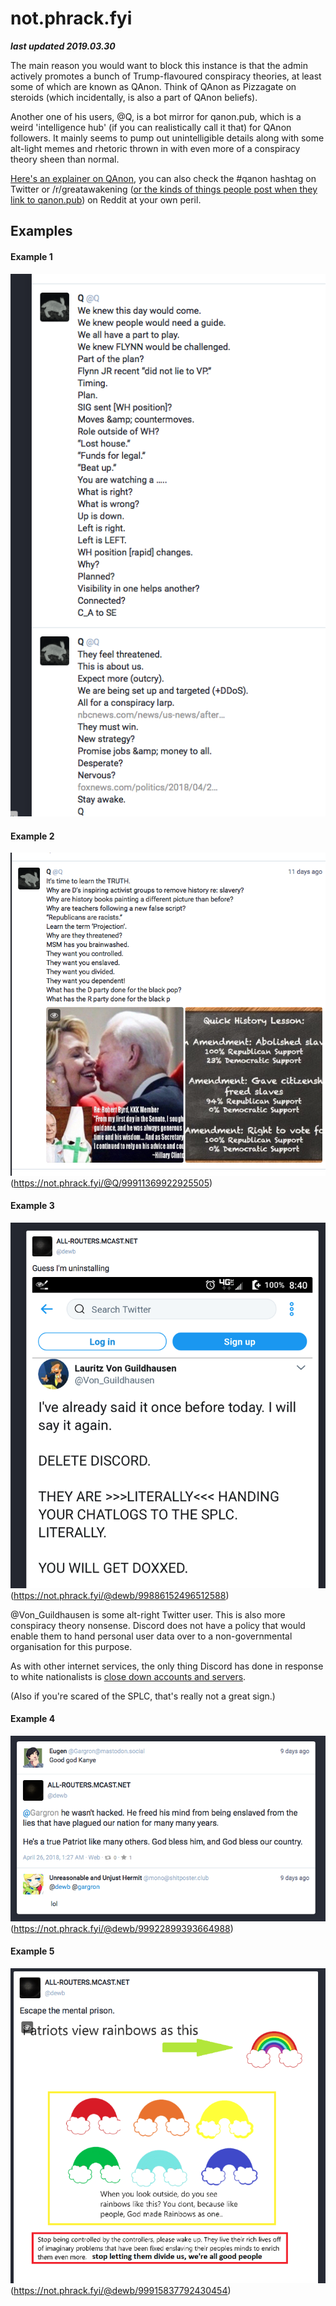 # not.phrack.fyi

***last updated 2019.03.30***

The main reason you would want to block this instance is that the admin actively promotes a bunch of Trump-flavoured conspiracy theories, at least some of which are known as QAnon. Think of QAnon as Pizzagate on steroids (which incidentally, is also a part of QAnon beliefs). 

Another one of his users, @Q, is a bot mirror for qanon.pub, which is a weird 'intelligence hub' (if you can realistically call it that) for QAnon followers. It mainly seems to pump out unintelligible details along with some alt-light memes and rhetoric thrown in with even more of a conspiracy theory sheen than normal.

[Here's an explainer on QAnon](https://medium.com/@willsommer/meet-the-storm-the-conspiracy-theory-taking-over-the-pro-trump-internet-3ec94bf7d8a3), you can also check the #qanon hashtag on Twitter or /r/greatawakening ([or the kinds of things people post when they link to qanon.pub](https://www.reddit.com/domain/qanon.pub/)) on Reddit at your own peril.


## Examples

#### Example 1

![](1.png)

#### Example 2

![](2.png)
(https://not.phrack.fyi/@Q/99911369922925505)

#### Example 3

![](3.png)
(https://not.phrack.fyi/@dewb/99886152496512588)

@Von_Guildhausen is some alt-right Twitter user. This is also more conspiracy theory nonsense. Discord does not have a policy that would enable them to hand personal user data over to a non-governmental organisation for this purpose.

As with other internet services, the only thing Discord has done in response to white nationalists is [close down accounts and servers](https://www.theverge.com/2017/8/14/16145432/discord-nazi-ban-white-supremacist-altright).

(Also if you're scared of the SPLC, that's really not a great sign.)

#### Example 4

![](4.png)
(https://not.phrack.fyi/@dewb/99922899393664988)

#### Example 5

![](5.png)
(https://not.phrack.fyi/@dewb/99915837792430454)